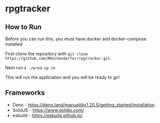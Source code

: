 # rpgtracker

## How to Run

Before you can run this, you must have docker and docker-compose installed

First clone the repository with `git clone https://github.com/RKochenderfer/rpgtracker.git`

Next run `$ ./prod-up.sh`

This will run the application and you will be ready to go!

## Frameworks

-   Deno - https://deno.land/manual@v1.20.5/getting_started/installation
-   SolidJS - https://www.solidjs.com/
-   esbuild - https://esbuild.github.io/
